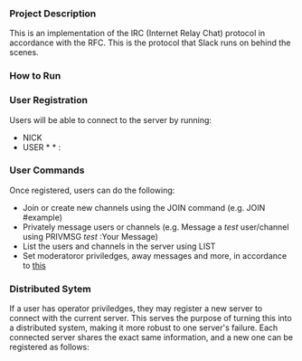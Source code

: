 ### Project Description
This is an implementation of the IRC (Internet Relay Chat) protocol in accordance with the RFC. This is the protocol that Slack runs on behind the scenes. 

### How to Run

### User Registration 
Users will be able to connect to the server by running:
* NICK <Your desired nickname>
* USER <Your desisered username> * * :<Your full name>

### User Commands  
Once registered, users can do the following:
* Join or create new channels using the JOIN command (e.g. JOIN #example)
* Privately message users or channels (e.g. Message a _test_ user/channel using PRIVMSG _test_ :Your Message)
* List the users and channels in the server using LIST
* Set moderatoror priviledges, away messages and more, in accordance to [this](https://datatracker.ietf.org/doc/html/rfc2812#section-3.1.5)

### Distributed Sytem  
If a user has operator priviledges, they may register a new server to connect with the current server. This serves the purpose of turning this into a distributed system, making it more robust to one server's failure. Each connected server shares the exact same information, and a new one can be registered as follows:


  
